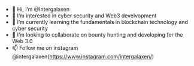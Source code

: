 - 👋 Hi, I’m @Intergalaxen
- 👀 I’m interested in cyber security and Web3 develvopment
- 🌱 I’m currently learning the fundamentals in blockchain technology and cyber security
- 💞️ I’m looking to collaborate on bounty hunting and developing for the Web 3.0
- 📫 Follow me on instagram @intergalaxen(https://www.instagram.com/intergalaxen/)

<!---
Intergalaxen/Intergalaxen is a ✨ special ✨ repository because its `README.md` (this file) appears on your GitHub profile.
You can click the Preview link to take a look at your changes.
--->
